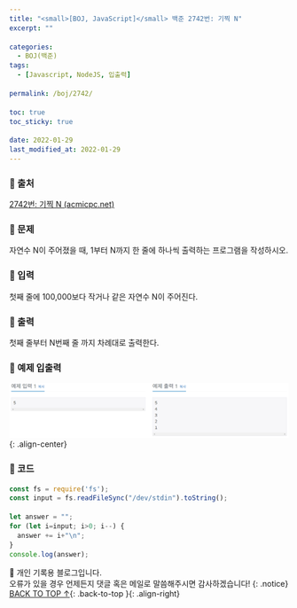 ```yaml
---
title: "<small>[BOJ, JavaScript]</small> 백준 2742번: 기찍 N"
excerpt: ""

categories:
  - BOJ(백준)
tags:
  - [Javascript, NodeJS, 입출력]

permalink: /boj/2742/

toc: true
toc_sticky: true
 
date: 2022-01-29
last_modified_at: 2022-01-29
---
```


### 📌 출처

  [2742번: 기찍 N (acmicpc.net)](https://www.acmicpc.net/problem/2742)

### 📌 문제

  자연수 N이 주어졌을 때, 1부터 N까지 한 줄에 하나씩 출력하는 프로그램을 작성하시오.

### 📌 입력 

  첫째 줄에 100,000보다 작거나 같은 자연수 N이 주어진다.

### 📌 출력

  첫째 줄부터 N번째 줄 까지 차례대로 출력한다.

### 📌 예제 입출력

  <img src="/assets/images/posts_img/boj/2742.png">{: .align-center}

### 📌 코드

  ```jsx
  const fs = require('fs');
  const input = fs.readFileSync("/dev/stdin").toString();

  let answer = "";
  for (let i=input; i>0; i--) {
    answer += i+"\n";
  }
  console.log(answer);
  ```

📓 개인 기록용 블로그입니다.  
오류가 있을 경우 언제든지 댓글 혹은 메일로 말씀해주시면 감사하겠습니다!
{: .notice}
[BACK TO TOP ↑](#){: .back-to-top }{: .align-right}